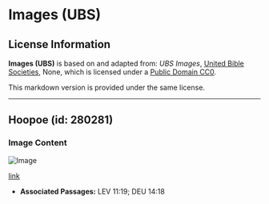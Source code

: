 # Images (UBS)

## License Information

**Images (UBS)** is based on and adapted from: _UBS Images_, [United Bible Societies](https://unitedbiblesocieties.org/), None, which is licensed under a [Public Domain CC0](https://creativecommons.org/public-domain/cc0/).

This markdown version is provided under the same license.



--------------------------------

## Hoopoe (id: 280281)

### Image Content

![Image](https://cdn.aquifer.bible/aquifer-content/resources/Media/WEB-0301_hoopoe.jpg)

[link](https://cdn.aquifer.bible/aquifer-content/resources/Media/WEB-0301_hoopoe.jpg)

* **Associated Passages:** LEV 11:19; DEU 14:18

